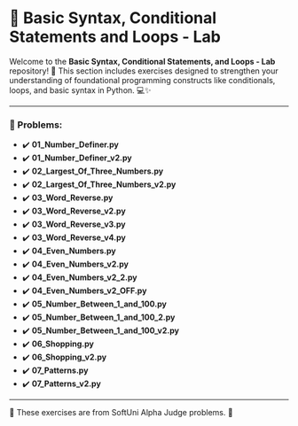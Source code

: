 # 🐍 Basic Syntax, Conditional Statements and Loops - Lab

Welcome to the **Basic Syntax, Conditional Statements, and Loops - Lab** repository! 🎉 This section includes exercises designed to strengthen your understanding of foundational programming constructs like conditionals, loops, and basic syntax in Python. 💻✨

---

### 📓 Problems:

- ✔️ **01_Number_Definer.py**
- ✔️ **01_Number_Definer_v2.py**
- ✔️ **02_Largest_Of_Three_Numbers.py**
- ✔️ **02_Largest_Of_Three_Numbers_v2.py**
- ✔️ **03_Word_Reverse.py**
- ✔️ **03_Word_Reverse_v2.py**
- ✔️ **03_Word_Reverse_v3.py**
- ✔️ **03_Word_Reverse_v4.py**
- ✔️ **04_Even_Numbers.py**
- ✔️ **04_Even_Numbers_v2.py**
- ✔️ **04_Even_Numbers_v2_2.py**
- ✔️ **04_Even_Numbers_v2_OFF.py**
- ✔️ **05_Number_Between_1_and_100.py**
- ✔️ **05_Number_Between_1_and_100_2.py**
- ✔️ **05_Number_Between_1_and_100_v2.py**
- ✔️ **06_Shopping.py**
- ✔️ **06_Shopping_v2.py**
- ✔️ **07_Patterns.py**
- ✔️ **07_Patterns_v2.py**

---

🚀 These exercises are from SoftUni Alpha Judge problems. 👋
